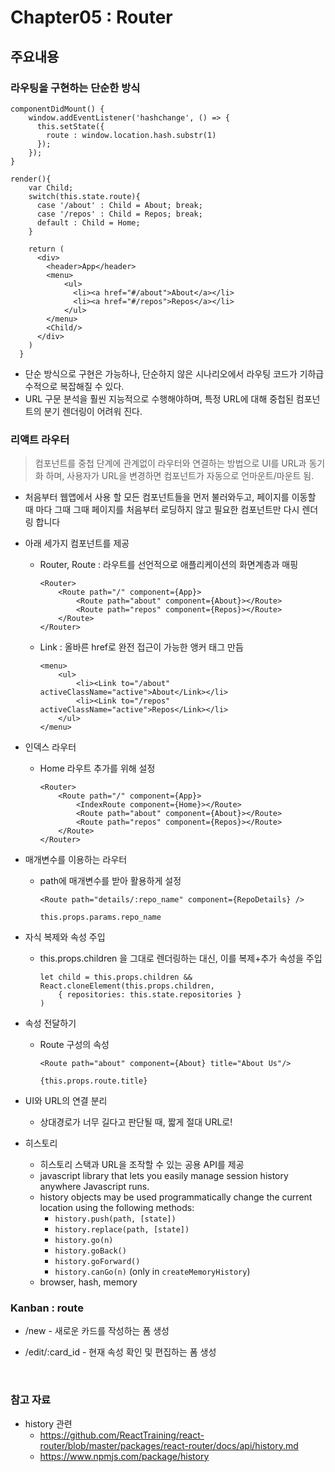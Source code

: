 

# Chapter05 : Router

## 주요내용

### 라우팅을 구현하는 단순한 방식

```
componentDidMount() {
    window.addEventListener('hashchange', () => {
      this.setState({
        route : window.location.hash.substr(1)
      });
    });
}
```

```
render(){
    var Child;
    switch(this.state.route){
      case '/about' : Child = About; break;
      case '/repos' : Child = Repos; break;
      default : Child = Home;
    }

    return (
      <div>
        <header>App</header>
        <menu>
            <ul>
              <li><a href="#/about">About</a></li>
              <li><a href="#/repos">Repos</a></li>
            </ul>
        </menu>
        <Child/>
      </div>
    )
  }
```

- 단순 방식으로 구현은 가능하나, 단순하지 않은 시나리오에서 라우팅 코드가 기하급수적으로 복잡해질 수 있다.
- URL 구문 분석을 훨씬 지능적으로 수행해야하며, 특정 URL에 대해 중첩된 컴포넌트의 분기 렌더링이 어려워 진다.



### 리액트 라우터

> 컴포넌트를 중첩 단계에 관계없이 라우터와 연결하는 방법으로 UI를 URL과 동기화 하며, 사용자가 URL을 변경하면 컴포넌트가 자동으로 언마운트/마운트 됨.

- 처음부터 웹앱에서 사용 할 모든 컴포넌트들을 먼저 불러와두고, 페이지를 이동할 때 마다 그때 그때 페이지를 처음부터 로딩하지 않고 필요한 컴포넌트만 다시 렌더링 합니다

- 아래 세가지 컴포넌트를 제공

  - Router, Route : 라우트를 선언적으로 애플리케이션의 화면계층과 매핑

    ```
    <Router>
    	<Route path="/" component={App}>
         	<Route path="about" component={About}></Route>
            <Route path="repos" component={Repos}></Route>
        </Route>
    </Router>
    ```

  - Link : 올바른 href로 완전 접근이 가능한 앵커 태그 만듬

    ```
    <menu>
    	<ul>
    		<li><Link to="/about" activeClassName="active">About</Link></li>
            <li><Link to="/repos" activeClassName="active">Repos</Link></li>
    	</ul>
    </menu>
    ```


- 인덱스 라우터

  - Home 라우트 추가를 위해 설정

    ```
    <Router>
    	<Route path="/" component={App}>
    		<IndexRoute component={Home}></Route>
         	<Route path="about" component={About}></Route>
            <Route path="repos" component={Repos}></Route>
        </Route>
    </Router>
    ```


- 매개변수를 이용하는 라우터

  - path에 매개변수를 받아 활용하게 설정

    ```
    <Route path="details/:repo_name" component={RepoDetails} />
    ```

    ```
    this.props.params.repo_name
    ```

- 자식 복제와 속성 주입

  - this.props.children 을 그대로 렌더링하는 대신, 이를 복제+추가 속성을 주입

    ```
    let child = this.props.children && React.cloneElement(this.props.children,
     	{ repositories: this.state.repositories }
    )
    ```


- 속성 전달하기

  - Route 구성의 속성

    ```
    <Route path="about" component={About} title="About Us"/>
    ```

    ```
    {this.props.route.title} 
    ```

- UI와 URL의 연결 분리

  - 상대경로가 너무 길다고 판단될 때, 짧게 절대 URL로!

- 히스토리

  - 히스토리 스택과 URL을 조작할 수 있는 공용 API를 제공
  - javascript library that lets you easily manage session history anywhere Javascript runs.
  - history objects may be used programmatically change the current location using the following methods:
    - `history.push(path, [state])`
    - `history.replace(path, [state])`
    - `history.go(n)`
    - `history.goBack()`
    - `history.goForward()`
    - `history.canGo(n)` (only in `createMemoryHistory`)
  - browser, hash, memory 



### Kanban : route

- /new - 새로운 카드를 작성하는 폼 생성

- /edit/:card_id - 현재 속성 확인 및 편집하는 폼 생성

  ​

### 참고 자료

- history 관련 
  - https://github.com/ReactTraining/react-router/blob/master/packages/react-router/docs/api/history.md
  - https://www.npmjs.com/package/history

